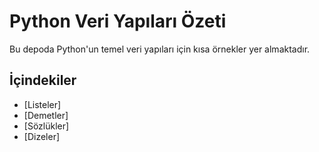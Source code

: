 # Python Veri Yapıları Özeti

Bu depoda Python'un temel veri yapıları için kısa örnekler yer almaktadır.

## İçindekiler

- [Listeler]
- [Demetler]
- [Sözlükler]
- [Dizeler]
